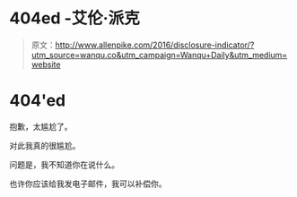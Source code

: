 # 404ed -艾伦·派克

> 原文：<http://www.allenpike.com/2016/disclosure-indicator/?utm_source=wanqu.co&utm_campaign=Wanqu+Daily&utm_medium=website>

# 404'ed

抱歉，太尴尬了。

对此我真的很尴尬。

问题是，我不知道你在说什么。

也许你应该给我发电子邮件，我可以补偿你。
